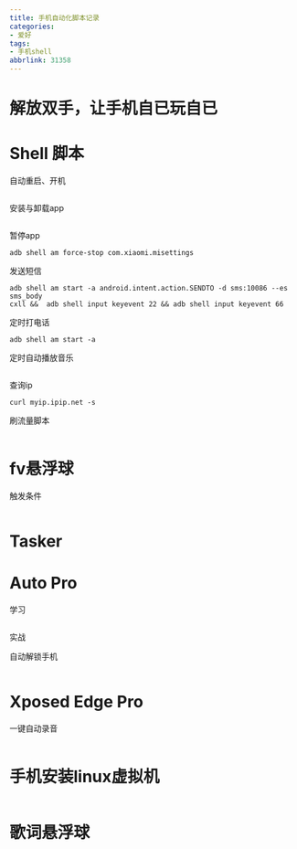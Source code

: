 ```yaml
---
title: 手机自动化脚本记录
categories:
- 爱好
tags:
- 手机shell
abbrlink: 31358
---
```

# 解放双手，让手机自已玩自已

# Shell 脚本

自动重启、开机

```

```

安装与卸载app

```

```

暂停app

```
adb shell am force-stop com.xiaomi.misettings
```

发送短信

```
adb shell am start -a android.intent.action.SENDTO -d sms:10086 --es sms_body
cxll &&  adb shell input keyevent 22 && adb shell input keyevent 66
```

定时打电话

```
adb shell am start -a 
```

定时自动播放音乐

```

```

查询ip

```
curl myip.ipip.net -s
```

刷流量脚本

```

```

# fv悬浮球

触发条件

```

```

# Tasker



# Auto Pro

学习

```

```

实战

自动解锁手机

```

```



# Xposed Edge Pro

一键自动录音

```

```

# 手机安装linux虚拟机

```

```

# 歌词悬浮球





